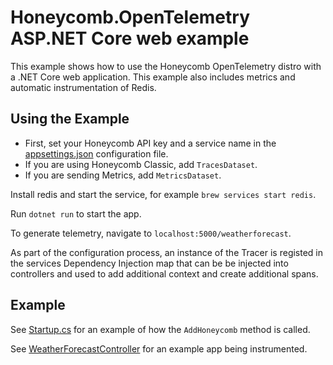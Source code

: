 # Honeycomb.OpenTelemetry ASP.NET Core web example

This example shows how to use the Honeycomb OpenTelemetry distro with a .NET Core web application.
This example also includes metrics and automatic instrumentation of Redis.

## Using the Example

- First, set your Honeycomb API key and a service name in the [appsettings.json](appsettings.json) configuration file.
- If you are using Honeycomb Classic, add `TracesDataset`.
- If you are sending Metrics, add `MetricsDataset`.

Install redis and start the service, for example `brew services start redis`.

Run `dotnet run` to start the app.

To generate telemetry, navigate to `localhost:5000/weatherforecast`.

As part of the configuration process, an instance of the Tracer is registed in the services Dependency Injection map that can be be injected into controllers and used to add additional context and create additional spans.

## Example

See [Startup.cs](Startup.cs) for an example of how the `AddHoneycomb` method is called.

See [WeatherForecastController](Controllers/WeatherForecastController.cs) for an example app being instrumented.
